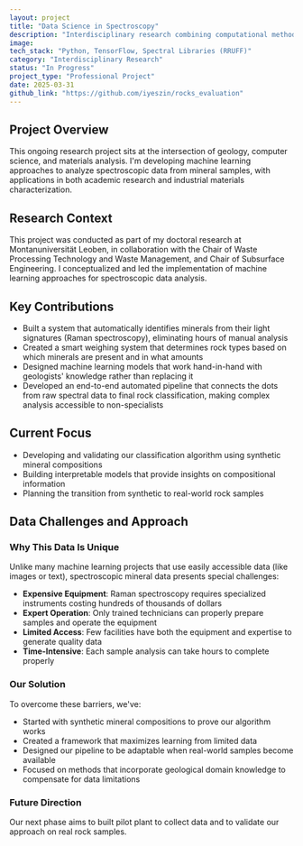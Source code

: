 ```yaml
---
layout: project
title: "Data Science in Spectroscopy"
description: "Interdisciplinary research combining computational methods and petrology. Developing machine learning models for spectroscopic data analysis."
image:
tech_stack: "Python, TensorFlow, Spectral Libraries (RRUFF)"
category: "Interdisciplinary Research"
status: "In Progress"
project_type: "Professional Project"
date: 2025-03-31
github_link: "https://github.com/iyeszin/rocks_evaluation"
---
```


## Project Overview

This ongoing research project sits at the intersection of geology, computer science, and materials analysis. I'm developing machine learning approaches to analyze spectroscopic data from mineral samples, with applications in both academic research and industrial materials characterization.

## Research Context
This project was conducted as part of my doctoral research at Montanuniversität Leoben, in collaboration with the Chair of Waste Processing Technology and Waste Management, and Chair of Subsurface Engineering. I conceptualized and led the implementation of machine learning approaches for spectroscopic data analysis.

## Key Contributions
- Built a system that automatically identifies minerals from their light signatures (Raman spectroscopy), eliminating hours of manual analysis
- Created a smart weighing system that determines rock types based on which minerals are present and in what amounts
- Designed machine learning models that work hand-in-hand with geologists' knowledge rather than replacing it
- Developed an end-to-end automated pipeline that connects the dots from raw spectral data to final rock classification, making complex analysis accessible to non-specialists

## Current Focus
- Developing and validating our classification algorithm using synthetic mineral compositions
- Building interpretable models that provide insights on compositional information
- Planning the transition from synthetic to real-world rock samples

## Data Challenges and Approach
### Why This Data Is Unique
Unlike many machine learning projects that use easily accessible data (like images or text), spectroscopic mineral data presents special challenges:

- **Expensive Equipment**: Raman spectroscopy requires specialized instruments costing hundreds of thousands of dollars
- **Expert Operation**: Only trained technicians can properly prepare samples and operate the equipment
- **Limited Access**: Few facilities have both the equipment and expertise to generate quality data
- **Time-Intensive**: Each sample analysis can take hours to complete properly

### Our Solution
To overcome these barriers, we've:
- Started with synthetic mineral compositions to prove our algorithm works
- Created a framework that maximizes learning from limited data
- Designed our pipeline to be adaptable when real-world samples become available
- Focused on methods that incorporate geological domain knowledge to compensate for data limitations

### Future Direction
Our next phase aims to built pilot plant to collect data and to validate our approach on real rock samples.